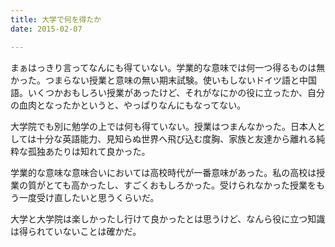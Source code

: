 ```yaml
---
title: 大学で何を得たか
date: 2015-02-07

---
```


まぁはっきり言ってなんにも得ていない。学業的な意味では何一つ得るものは無かった。つまらない授業と意味の無い期末試験。使いもしないドイツ語と中国語。いくつかおもしろい授業があったけど、それがなにかの役に立ったか、自分の血肉となったかというと、やっぱりなんにもなってない。

大学院でも別に勉学の上では何も得ていない。授業はつまんなかった。日本人としては十分な英語能力、見知らぬ世界へ飛び込む度胸、家族と友達から離れる純粋な孤独あたりは知れて良かった。


学業的な意味な意味合いにおいては高校時代が一番意味があった。私の高校は授業の質がとても高かったし、すごくおもしろかった。受けられなかった授業をもう一度受け直したいと思うくらいだ。


大学と大学院は楽しかったし行けて良かったとは思うけど、なんら役に立つ知識は得られていないことは確かだ。
